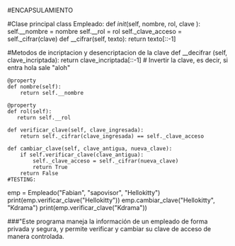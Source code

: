 #ENCAPSULAMIENTO

#Clase principal
class Empleado:
    def _init_(self, nombre, rol, clave ):
        self.__nombre = nombre
        self.__rol = rol
        self._clave_acceso = self._cifrar(clave)
    def __cifrar(self, texto):
        return texto[::-1]
    
#Metodos de incriptacion y desencriptacion de la clave 
    def __decifrar (self, clave_incriptada):
        return clave_incriptada[::-1] # Invertir la clave, es decir, si entra hola sale "aloh"
    
    @property
    def nombre(self):
        return self.__nombre
    
    @property
    def rol(self):     
       return self.__rol                                                          

    def verificar_clave(self, clave_ingresada):
        return self._cifrar(clave_ingresada) == self._clave_acceso
    
    def cambiar_clave(self, clave_antigua, nueva_clave):
        if self.verificar_clave(clave_antigua):
            self._clave_acceso = self._cifrar(nueva_clave)
            return True
        return False
    #TESTING:

emp = Empleado("Fabian", "sapovisor", "Hellokitty")
print(emp.verificar_clave("Hellokitty"))
emp.cambiar_clave("Hellokitty", "Kdrama")
print(emp.verificar_clave("Kdrama"))

###"Este programa maneja la información de un empleado de forma privada y segura, y permite verificar y cambiar su clave de acceso de manera controlada.

